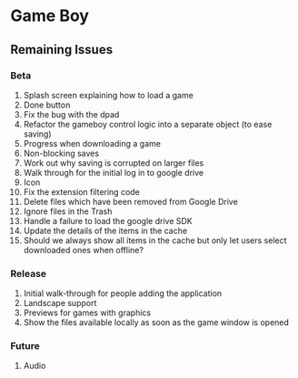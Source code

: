 # Game Boy

## Remaining Issues

### Beta

1. Splash screen explaining how to load a game
2. Done button
3. Fix the bug with the dpad
4. Refactor the gameboy control logic into a separate object (to ease saving)
5. Progress when downloading a game
6. Non-blocking saves
7. Work out why saving is corrupted on larger files
8. Walk through for the initial log in to google drive
9. Icon
10. Fix the extension filtering code
11. Delete files which have been removed from Google Drive
12. Ignore files in the Trash
13. Handle a failure to load the google drive SDK
14. Update the details of the items in the cache
15. Should we always show all items in the cache but only let users select downloaded ones when offline?

### Release

1. Initial walk-through for people adding the application
2. Landscape support
3. Previews for games with graphics
4. Show the files available locally as soon as the game window is opened

### Future

1. Audio